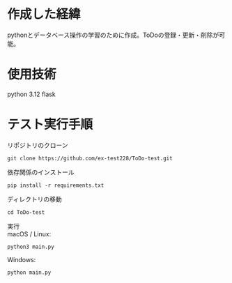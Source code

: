 # 作成した経緯
pythonとデータベース操作の学習のために作成。ToDoの登録・更新・削除が可能。

# 使用技術
python 3.12
flask

# テスト実行手順
リポジトリのクローン
```
git clone https://github.com/ex-test228/ToDo-test.git
```

依存関係のインストール
```
pip install -r requirements.txt
```

ディレクトリの移動
```
cd ToDo-test
```

実行  
macOS / Linux:
```
python3 main.py
```
Windows:
```
python main.py
```
